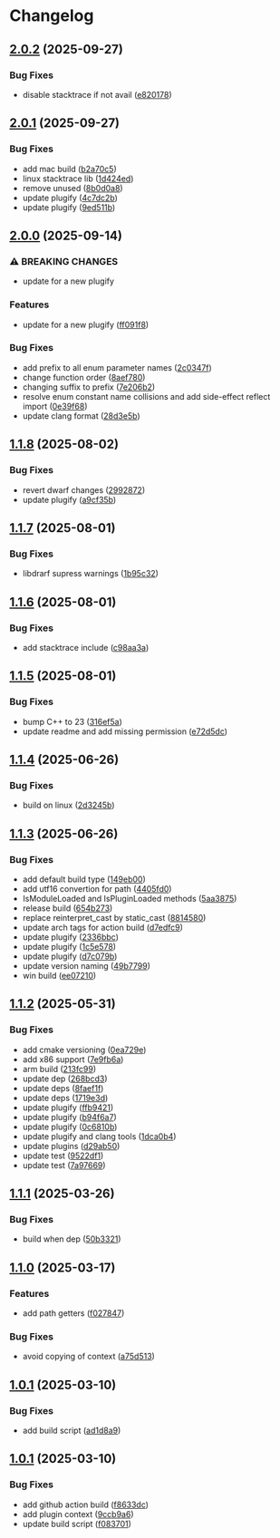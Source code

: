 # Changelog

## [2.0.2](https://github.com/untrustedmodders/plugify-module-golang/compare/v2.0.1...v2.0.2) (2025-09-27)


### Bug Fixes

* disable stacktrace if not avail ([e820178](https://github.com/untrustedmodders/plugify-module-golang/commit/e8201789034df738f089743c77d5cddbea84c53b))

## [2.0.1](https://github.com/untrustedmodders/plugify-module-golang/compare/v2.0.0...v2.0.1) (2025-09-27)


### Bug Fixes

* add mac build ([b2a70c5](https://github.com/untrustedmodders/plugify-module-golang/commit/b2a70c514d369d2f2d86ea65b5a3055cee9faad9))
* linux stacktrace lib ([1d424ed](https://github.com/untrustedmodders/plugify-module-golang/commit/1d424ed4e148da0ad413a4d076d4f0188fcbcc6d))
* remove unused ([8b0d0a8](https://github.com/untrustedmodders/plugify-module-golang/commit/8b0d0a895a2e57d1d21d7ce1205bf4548bb1208b))
* update plugify ([4c7dc2b](https://github.com/untrustedmodders/plugify-module-golang/commit/4c7dc2bd5f314ca193469b9646f58f8775ed8c46))
* update plugify ([9ed511b](https://github.com/untrustedmodders/plugify-module-golang/commit/9ed511b70260b88a551a25e4977425289aab6b83))

## [2.0.0](https://github.com/untrustedmodders/plugify-module-golang/compare/v1.1.8...v2.0.0) (2025-09-14)


### ⚠ BREAKING CHANGES

* update for a new plugify

### Features

* update for a new plugify ([ff091f8](https://github.com/untrustedmodders/plugify-module-golang/commit/ff091f801c501407145c6a8d2b1a7c0fee836856))


### Bug Fixes

* add prefix to all enum parameter names ([2c0347f](https://github.com/untrustedmodders/plugify-module-golang/commit/2c0347f688de410e626a9133cf43ec865a50c3c9))
* change function order ([8aef780](https://github.com/untrustedmodders/plugify-module-golang/commit/8aef780253267f158b88bcbd7a46f211770f787c))
* changing suffix to prefix ([7e206b2](https://github.com/untrustedmodders/plugify-module-golang/commit/7e206b2153e5bf0e043baac390a2d90271561692))
* resolve enum constant name collisions and add side-effect reflect import ([0e39f68](https://github.com/untrustedmodders/plugify-module-golang/commit/0e39f684b65d3b573a48d745202faa2c208190eb))
* update clang format ([28d3e5b](https://github.com/untrustedmodders/plugify-module-golang/commit/28d3e5b97560ef4fb78465f0b6454a8a1783a966))

## [1.1.8](https://github.com/untrustedmodders/plugify-module-golang/compare/v1.1.7...v1.1.8) (2025-08-02)


### Bug Fixes

* revert dwarf changes ([2992872](https://github.com/untrustedmodders/plugify-module-golang/commit/2992872d2a8a6e747061273dfd317dc832967320))
* update plugify ([a9cf35b](https://github.com/untrustedmodders/plugify-module-golang/commit/a9cf35b2c145fdbc8cf4d7f38dfad9caf89b6eb4))

## [1.1.7](https://github.com/untrustedmodders/plugify-module-golang/compare/v1.1.6...v1.1.7) (2025-08-01)


### Bug Fixes

* libdrarf supress warnings ([1b95c32](https://github.com/untrustedmodders/plugify-module-golang/commit/1b95c32c416ed3927642351b7bfa120c14466fa0))

## [1.1.6](https://github.com/untrustedmodders/plugify-module-golang/compare/v1.1.5...v1.1.6) (2025-08-01)


### Bug Fixes

* add stacktrace include ([c98aa3a](https://github.com/untrustedmodders/plugify-module-golang/commit/c98aa3a0f27e733c1513521cb45198f807a6d4bd))

## [1.1.5](https://github.com/untrustedmodders/plugify-module-golang/compare/v1.1.4...v1.1.5) (2025-08-01)


### Bug Fixes

* bump C++ to 23 ([316ef5a](https://github.com/untrustedmodders/plugify-module-golang/commit/316ef5a552baa623bf0e636c7d9ec847dcd04923))
* update readme and add missing permission ([e72d5dc](https://github.com/untrustedmodders/plugify-module-golang/commit/e72d5dcb47e54853975445052fe5820a472e4ba7))

## [1.1.4](https://github.com/untrustedmodders/plugify-module-golang/compare/v1.1.3...v1.1.4) (2025-06-26)


### Bug Fixes

* build on linux ([2d3245b](https://github.com/untrustedmodders/plugify-module-golang/commit/2d3245bc890836f3a65059891bddf0b8c3e0336d))

## [1.1.3](https://github.com/untrustedmodders/plugify-module-golang/compare/v1.1.2...v1.1.3) (2025-06-26)


### Bug Fixes

* add default build type ([149eb00](https://github.com/untrustedmodders/plugify-module-golang/commit/149eb000d0cfff4e3de4da32f9eafccdde342210))
* add utf16 convertion for path ([4405fd0](https://github.com/untrustedmodders/plugify-module-golang/commit/4405fd070904ea493cc7ed503134244794cf2d9e))
* IsModuleLoaded and IsPluginLoaded methods ([5aa3875](https://github.com/untrustedmodders/plugify-module-golang/commit/5aa3875e794d8412a641817bd0fb42617c5fa81c))
* release build ([654b273](https://github.com/untrustedmodders/plugify-module-golang/commit/654b2732b87eabbafa64cce1b4ee9442725bf995))
* replace reinterpret_cast by static_cast ([8814580](https://github.com/untrustedmodders/plugify-module-golang/commit/88145802d87ee5892d1063cd53fca4fce676445a))
* update arch tags for action build ([d7edfc9](https://github.com/untrustedmodders/plugify-module-golang/commit/d7edfc98c2fb88a67a1d3c5f01239d9f16c3649e))
* update plugify ([2336bbc](https://github.com/untrustedmodders/plugify-module-golang/commit/2336bbc0b8447b5338ab8f35268965a98f69e5e1))
* update plugify ([1c5e578](https://github.com/untrustedmodders/plugify-module-golang/commit/1c5e5780d211b3bf9a585cc715f2f183530f9d4f))
* update plugify ([d7c079b](https://github.com/untrustedmodders/plugify-module-golang/commit/d7c079b33f5c7ec023449fd2f595f193c6663331))
* update version naming ([49b7799](https://github.com/untrustedmodders/plugify-module-golang/commit/49b77990725c1617efbd1fd40147f9d1e7c18438))
* win build ([ee07210](https://github.com/untrustedmodders/plugify-module-golang/commit/ee072101ec4f829d001f84de3587f025eab98e12))

## [1.1.2](https://github.com/untrustedmodders/plugify-module-golang/compare/v1.1.1...v1.1.2) (2025-05-31)


### Bug Fixes

* add cmake versioning ([0ea729e](https://github.com/untrustedmodders/plugify-module-golang/commit/0ea729e17d78b012ad53287739d16f3daba8fb4a))
* add x86 support ([7e9fb6a](https://github.com/untrustedmodders/plugify-module-golang/commit/7e9fb6a6c6f908eb0109374744b9eb2357ede74d))
* arm build ([213fc99](https://github.com/untrustedmodders/plugify-module-golang/commit/213fc99cae8d684cfde7c3f3b3604e2d5fca9311))
* update dep ([268bcd3](https://github.com/untrustedmodders/plugify-module-golang/commit/268bcd3a5cb9612a5498aa37f41745f9daee6839))
* update deps ([8faef1f](https://github.com/untrustedmodders/plugify-module-golang/commit/8faef1f84958f2bf4c1863f607eed9a6677a582d))
* update deps ([1719e3d](https://github.com/untrustedmodders/plugify-module-golang/commit/1719e3d93de68321431fad7a31255b8f318f2938))
* update plugify ([ffb9421](https://github.com/untrustedmodders/plugify-module-golang/commit/ffb9421cbb9693a757af3c94fb05a673c8471cd0))
* update plugify ([b94f6a7](https://github.com/untrustedmodders/plugify-module-golang/commit/b94f6a780800b6f6e93cde3ea802212e3387092b))
* update plugify ([0c6810b](https://github.com/untrustedmodders/plugify-module-golang/commit/0c6810bf0c543c4d603bbc46d35f1e646f17e869))
* update plugify and clang tools ([1dca0b4](https://github.com/untrustedmodders/plugify-module-golang/commit/1dca0b4866512a610404f0fbc4fc1aec861e64fc))
* update plugins ([d29ab50](https://github.com/untrustedmodders/plugify-module-golang/commit/d29ab50780d9a8b179d72da12b041ffd72285af5))
* update test ([9522df1](https://github.com/untrustedmodders/plugify-module-golang/commit/9522df1603ab4cda0233a7865aa1465b42531416))
* update test ([7a97669](https://github.com/untrustedmodders/plugify-module-golang/commit/7a97669b37254df2b16c61713518880561c0f3dc))

## [1.1.1](https://github.com/untrustedmodders/plugify-module-golang/compare/v1.1.0...v1.1.1) (2025-03-26)


### Bug Fixes

* build when dep ([50b3321](https://github.com/untrustedmodders/plugify-module-golang/commit/50b3321e18e4f0f1c874eb1cf9c402efa66edad8))

## [1.1.0](https://github.com/untrustedmodders/plugify-module-golang/compare/v1.0.1...v1.1.0) (2025-03-17)


### Features

* add path getters ([f027847](https://github.com/untrustedmodders/plugify-module-golang/commit/f027847c026f037c15d8aec0df5a66b1e290eeb1))


### Bug Fixes

* avoid copying of context ([a75d513](https://github.com/untrustedmodders/plugify-module-golang/commit/a75d513244c92663468803d98e737d51182a1ce5))

## [1.0.1](https://github.com/untrustedmodders/plugify-module-golang/compare/v1.0.0...v1.0.1) (2025-03-10)


### Bug Fixes

* add build script ([ad1d8a9](https://github.com/untrustedmodders/plugify-module-golang/commit/ad1d8a983fa934572165730394befa94887a55f0))

## [1.0.1](https://github.com/untrustedmodders/plugify-module-golang/compare/v1.0.0...v1.0.1) (2025-03-10)


### Bug Fixes

* add github action build ([f8633dc](https://github.com/untrustedmodders/plugify-module-golang/commit/f8633dcf00ab588c93c400548c1ac65224d81cb9))
* add plugin context ([9ccb9a6](https://github.com/untrustedmodders/plugify-module-golang/commit/9ccb9a63528a4bd778129646e63fadabc5f1e3aa))
* update build script ([f083701](https://github.com/untrustedmodders/plugify-module-golang/commit/f083701c63097112e8a431dba8e4bf955ee141a2))
